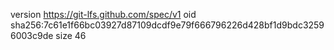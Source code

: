 version https://git-lfs.github.com/spec/v1
oid sha256:7c61e1f66bc03927d87109dcdf9e79f666796226d428bf1d9bdc32596003c9de
size 46
